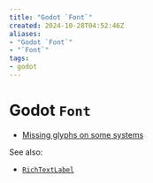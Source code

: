 ```yaml
---
title: "Godot `Font`"
created: 2024-10-28T04:52:46Z
aliases:
- "Godot `Font`"
- "`Font`"
tags:
- godot
---
```


# Godot `Font`

- [Missing glyphs on some systems](godot-font-missing-glyphs-on-some-systems.md)

See also:

- [`RichTextLabel`](godot-rich-text-label.md)
